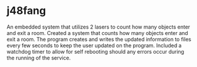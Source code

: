 # j48fang
An embedded system that utilizes 2 lasers to count how many objects enter and exit a room. 
Created a system that counts how many objects enter and exit a room. 
The program creates and writes the updated information to files every few seconds to keep the user updated on the program.
Included a watchdog timer to allow for self rebooting should any errors occur during the running of the service.
